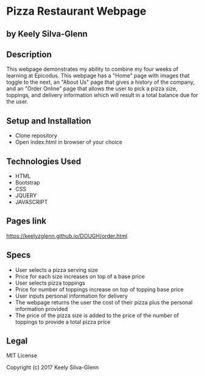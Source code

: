 # Pizza Restaurant Webpage
## by Keely Silva-Glenn

## Description

This webpage demonstrates my ability to combine my four weeks of learning at Epicodus. This webpage has a "Home" page with images that toggle to the next, an "About Us" page that gives a history of the company, and an "Order Online" page that allows the user to pick a pizza size, toppings, and delivery information which will result in a total balance due for the user.

## Setup and Installation

* Clone repository
* Open index.html in browser of your choice

## Technologies Used

* HTML
* Bootstrap
* CSS
* JQUERY
* JAVASCRIPT


## Pages link

https://keelyzglenn.github.io/DOUGH/order.html

## Specs

* User selects a pizza serving size
* Price for each size increases on top of a base price
* User selects pizza toppings
* Price for number of toppings increase on top of topping base price
* User inputs personal information for delivery
* The webpage returns the user the cost of their pizza plus the personal information provided
* The price of the pizza size is added to the price of the number of toppings to provide a total pizza price


## Legal
MIT License

Copyright (c) 2017 Keely Silva-Glenn
